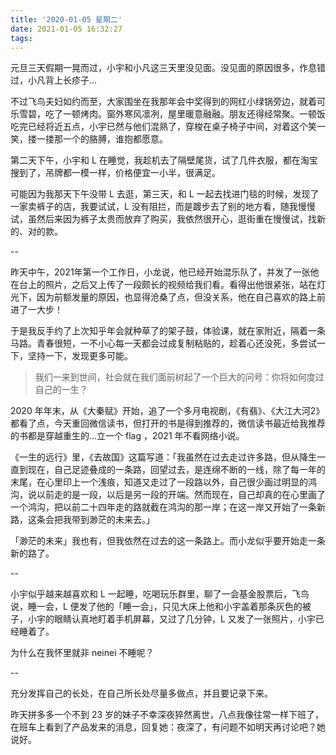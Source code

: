 ```yaml
---
title: '2020-01-05 星期二'
date: 2021-01-05 16:32:27
tags:
---
```


元旦三天假期一晃而过，小宇和小凡这三天里没见面。没见面的原因很多，作息错过，小凡背上长疹子...

不过飞鸟夫妇如约而至，大家围坐在我那年会中奖得到的网红小绿锅旁边，就着可乐雪碧，吃了一顿烤肉。窗外寒风凛冽，屋里暖意融融。朋友还得经常聚。一顿饭吃完已经将近五点，小宇已然与他们混熟了，穿梭在桌子椅子中间，对着这个笑一笑，搂一搂那一个的胳膊，谁抱都愿意。

第二天下午，小宇和 L 在睡觉，我趁机去了隔壁尾货，试了几件衣服，都在淘宝搜到了，吊牌都一模一样，价格便宜一小半，很满足。

可能因为我那天下午没带 L 去逛，第三天，和 L 一起去找进门毯的时候，发现了一家卖裤子的店，我要试试，L 没有阻拦，而是踱步去了别的地方看，随我慢慢试，虽然后来因为裤子太贵而放弃了购买，我依然很开心，逛街重在慢慢试，找新的、对的款。

--

昨天中午，2021年第一个工作日，小龙说，他已经开始混乐队了，并发了一张他在台上的照片，之后又上传了一段颇长的视频给我们看。看得出他很紧张，站在灯光下，因为前额发量的原因，也显得沧桑了点，但没关系，他在自己喜欢的路上前进了一大步！

于是我反手约了上次知乎年会就种草了的架子鼓，体验课，就在家附近，隔着一条马路。青春很短，一不小心每一天都会过成复制粘贴的，趁着心还没死，多尝试一下，坚持一下，发现更多可能。

> 我们一来到世间，社会就在我们面前树起了一个巨大的问号：你将如何度过自己的一生？

2020 年年末，从《大秦赋》开始，追了一个多月电视剧，《有翡》、《大江大河2》都看了点，今天重回微信读书，但打开的书是得到推荐的，微信读书最近给我推荐的书都是穿越重生的...立一个 flag ，2021 年不看网络小说。

《一生的远行》里，《去故国》这篇写道：「我虽然在过去走过许多路，但从降生一直到现在，自己足迹叠成的一条路，回望过去，是连绵不断的一线，除了每一年的末尾，在心里印上一个浅痕，知道又走过了一段路以外，自己很少画过明显的鸿沟，说以前走的是一段，以后是另一段的开端。然而现在，自己却真的在心里画了一个鸿沟，把以前二十四年走的路就截在鸿沟的那一岸；在这一岸又开始了一条新路，这条会把我带到渺茫的未来去。」

「渺茫的未来」我也有，但我依然在过去的这一条路上。而小龙似乎要开始走一条新的路了。


--

小宇似乎越来越喜欢和 L 一起睡，吃喝玩乐群里，聊了一会基金股票后，飞鸟说，睡一会，L 便发了他的「睡一会」，只见大床上他和小宇盖着那条灰色的被子，小宇的眼睛认真地盯着手机屏幕，又过了几分钟，L 又发了一张照片，小宇已经睡着了。

为什么在我怀里就非 neinei 不睡呢？

--

充分发挥自己的长处，在自己所长处尽量多做点，并且要记录下来。

昨天拼多多一个不到 23 岁的妹子不幸深夜猝然离世，八点我像往常一样下班了，在班车上看到了产品发来的消息，回复她：夜深了，有问题不如明天再讨论吧？她说好。



